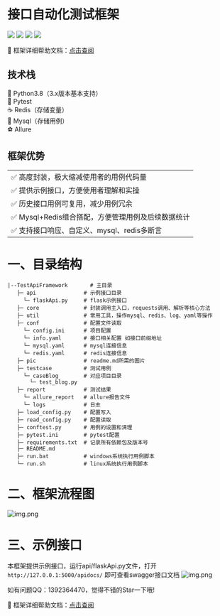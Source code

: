 # 接口自动化测试框架


<p>
    <a href="https://www.python.org/downloads/"><img src="http://cdn.zhangyanc.club/cdn/readme/language-python.svg"></a>
    <a href="https://github.com/zhangmoumou1/TestApiFramework"><img src="http://cdn.zhangyanc.club/cdn/readme/platform_system.svg"></a>
    <a href="https://im.qq.com/index/"><img src="http://cdn.zhangyanc.club/cdn/readme/qq.svg"></a>
    <a href="http://www.zhangyanc.club"><img src="http://cdn.zhangyanc.club/cdn/readme/personblog.svg"></a>
</p>

🎉 框架详细帮助文档：<a href="http://zhangyanc.club/subject/4/">点击查阅</a>

## 技术栈

 🎨 Python3.8（3.x版本基本支持）<br>
 🏐 Pytest<br>
 ☕ Redis（存储变量）<br>
 🚚 Mysql（存储用例）<br>
 ⚽ Allure

## 框架优势

<table>
<tr>
    <td>✅ 高度封装，极大缩减使用者的用例代码量</td>
</tr>
<tr>
    <td>✅ 提供示例接口，方便使用者理解和实操</td>
</tr>
<tr>
    <td>✅ 历史接口用例可复用，减少用例冗余</td>
</tr>
<tr>
    <td>✅ Mysql+Redis组合搭配，方便管理用例及后续数据统计</td>
</tr>
<tr>
    <td>✅ 支持接口响应、自定义、mysql、redis多断言</td>
</tr>
</table>

# 一、目录结构

    |--TestApiFramework       # 主目录
       ├─ api               # 示例接口目录
         └─ flaskApi.py     # flask示例接口
       ├─ core              # 封装调用主入口，requests调用、解析等核心方法
       ├─ util              # 常用工具，操作mysql、redis、log、yaml等操作
       ├─ conf              # 配置文件读取
         └─ config.ini      # 项目配置
         └─ info.yaml       # 接口相关配置 如接口前缀地址
         └─ mysql.yaml      # mysql连接信息
         └─ redis.yaml      # redis连接信息
       ├─ pic               # readme.md所需的图片
       ├─ testcase          # 测试用例
         └─ caseBlog        # 对应项目目录
           └─ test_blog.py
       ├─ report            # 测试结果
         └─ allure_report   # allure报告文件
         └─ logs            # 日志
       ├─ load_config.py	# 配置写入
       ├─ read_config.py	# 配置读取
       ├─ conftest.py	    # 用例的设置和清理
       ├─ pytest.ini	    # pytest配置
       ├─ requirements.txt  # 记录所有依赖包及版本号
       ├─ README.md
       ├─ run.bat           # windows系统执行用例脚本
       └─ run.sh            # linux系统执行用例脚本

# 二、框架流程图
![img.png](http://cdn.zhangyanc.club/cdn/readme/process.png)
# 三、示例接口
本框架提供示例接口，运行api/flaskApi.py文件，打开`http://127.0.0.1:5000/apidocs/`
即可查看swagger接口文档
![img.png](http://cdn.zhangyanc.club/cdn/readme/api.jpg)
<!-- 这部分内容将不会在Markdown中显示
# 三、环境配置
安装好mysql和redis后，请启动对应服务保证能连接成功
## 1、安装mysql
以下为windows系统安装，其他系统请自行查找安装教程
https://www.jianshu.com/p/5d1ce588e18c

## 2、安装redis
请自行查找安装教程，并设置秘钥
```txt
# 打开解压后的Redis目录，找到redis.windows.conf文件，使用文本编辑器打开，并找到包含“requirepass”的行，去掉行前的注释符号#，并设置你的密钥
requirepass yourpassword
# 启动Redis服务
redis-server.exe redis.windows.conf
```
## 3、配置python环境
安装python后，使用如下命令安装依赖包`pip install -r requirements.txt`
```txt
dingtalkchatbot：需要离线安装，离线包下载地址：https://github.com/zhuifengshen/DingtalkChatbot，
下载后进到所在目录执行命令python3 setup.py install

PyYAML：当执行用例报错module 'yaml' has no attribute 'FullLoader' ---先卸载pyyaml，
再使用命令pip install --ignore-installed PyYAML重新安装
```
# 四、部署示例接口
运行api/flaskApi.py文件启动flask服务，此示例接口用于后续演示调试，打开`http://127.0.0.1:5000/apidocs/`
可查看接口文档

注：接口前缀使用`http://127.0.0.1:5000`，可在当前页面或者使用接口工具验证接口是否正常

![img.png](http://cdn.zhangyanc.club/cdn/readme/api.jpg)
# 五、如何编写用例
### 1、录入配置
#### 1）config.ini
根据自身需求配置信息

#### 2）conf/info.yaml
根据自身需求，可配置多个项目多个环境的接口前缀地址

#### 3）conf/mysql.yaml
```txt
根据自身需求设置连接信息
用例mysql：建议所有环境使用一个数据库，命名CaseDb不用修改
业务mysql：可配置多个项目多个环境的mysql连接信息，项目名根据自身需求进行修改
```
#### 4）conf/redis.yaml
```txt
根据自身需求设置连接信息
用例redis：建议所有环境使用一个数据库，命名CaseDb不用修改
业务redis：可配置多个项目多个环境的redis连接信息，项目名根据自身需求进行修改
```
### 2、创建用例表
此处创建两张表，分别为`base_login`（存放登录接口）和`article`（用例表，可自行命名），以下是创建sql：
```txt
CREATE TABLE `base_login` (
  `case_id` varchar(50) CHARACTER SET utf8mb4 COLLATE utf8mb4_0900_ai_ci DEFAULT NULL COMMENT '用例id，建议用自己名字命名便于区分，如zmm-1.0',
  `creator` varchar(255) DEFAULT NULL COMMENT '创建人',
  `project_name` varchar(65) DEFAULT 'BlogProject' COMMENT '项目名称，如BlogProject',
  `case_module` varchar(255) DEFAULT NULL COMMENT '需求名称或者模块名称',
  `case_name` varchar(255) DEFAULT NULL COMMENT '用例名称',
  `api_way` varchar(32) DEFAULT 'POST' COMMENT '请求方式(GET、POST、PUT、DELETE)',
  `headers` longtext COMMENT '请求头',
  `case_url` varchar(255) DEFAULT NULL COMMENT '接口地址，只需要写路由后的地址',
  `case_param` longtext COMMENT '接口传参',
  `assert` longtext COMMENT '断言内容',
  `prepose_control` longtext COMMENT '前置全局变量，接口请求前需要做的前置动作',
  `postpose_control` longtext COMMENT '后置全局变量，接口请求后需要的数据，如断言所需的变量提取，之后接口所需的参数',
  `relevance_page` varchar(255) DEFAULT NULL COMMENT '对应的功能页面地址，便于其他人查找',
  `developer` varchar(255) DEFAULT NULL COMMENT '接口开发者',
  `created_time` date DEFAULT NULL COMMENT '创建时间',
  `text` longtext COMMENT '备注',
  `is_deleted` int DEFAULT '0'
) ENGINE=InnoDB DEFAULT CHARSET=utf8mb4 COLLATE=utf8mb4_0900_ai_ci COMMENT='登录用例';
```
```txt
CREATE TABLE `article` (
  `case_id` varchar(50) DEFAULT NULL COMMENT '用例id，建议用自己名字命名便于区分，如zmm-1.0',
  `creator` varchar(255) DEFAULT NULL COMMENT '创建人',
  `project_name` varchar(65) DEFAULT 'BlogProject' COMMENT '项目名称，如BlogProject',
  `case_module` varchar(255) DEFAULT NULL COMMENT '需求名称或者模块名称',
  `case_name` varchar(255) DEFAULT NULL COMMENT '用例名称',
  `api_way` varchar(32) DEFAULT 'POST' COMMENT '请求方式(GET、POST、PUT、DELETE)',
  `headers` longtext COMMENT '请求头',
  `case_url` varchar(255) DEFAULT NULL COMMENT '接口地址，只需要写路由后的地址',
  `case_param` longtext COMMENT '接口传参',
  `assert` longtext COMMENT '断言内容',
  `prepose_control` longtext COMMENT '前置全局变量，接口请求前需要做的前置动作',
  `postpose_control` longtext COMMENT '后置全局变量，接口请求后需要的数据，如断言所需的变量提取，之后接口所需的参数',
  `relevance_page` varchar(255) DEFAULT NULL COMMENT '对应的功能页面地址，便于其他人查找',
  `developer` varchar(255) DEFAULT NULL COMMENT '接口开发者',
  `created_time` date DEFAULT NULL COMMENT '创建时间',
  `text` longtext COMMENT '备注',
  `is_deleted` int DEFAULT '0'
) ENGINE=InnoDB DEFAULT CHARSET=utf8mb4 COLLATE=utf8mb4_0900_ai_ci COMMENT='文章接口用例';
```
### 3、录入用例数据
#### 1）录入登录接口数据
调用业务接口要维持登录状态，如果是从登录接口获取token，需要在用例mysql的`base_login`表配置登录接口，
并在`postpose_control`字段写入存储token的语法。后续只需将存储的对应key名，填入其他接口的`headers`字段内即可。
以下为示例sql：
```txt    
INSERT INTO base_login
(case_id, creator, project_name, case_module, case_name, api_way, headers, case_url, case_param, assert, prepose_control, postpose_control, relevance_page, developer, created_time, `text`, is_deleted)
VALUES('zmm-1.0', '张某某', 'BlogProject', '登录', '账密登录成功', 'POST', NULL, '/api/login', '{"username":"test","password":"123456"}', '包含&&{"code":"200","data":"9779dd9e-aa3d-435f-a431-e699a67fe616","message":"登录成功！","success":true}&&', NULL, 'BlogProject_token=jsonpath_rela.data', NULL, '开发者', '2023-03-10', NULL, 0);
```
#### 2）录入接口用例数据
注意headers字段需要添加对应项目token的变量key名，保证登录。以下为示例sql：
```txt  
INSERT INTO article
(case_id, creator, project_name, case_module, case_name, api_way, headers, case_url, case_param, assert, prepose_control, postpose_control, relevance_page, developer, created_time, `text`, is_deleted)
VALUES('zmm-1.0', '张某某', 'BlogProject', '文章管理', '文章列表', 'GET', 'token=##BlogProject_token##', '/api/articleList', NULL, '相等&&{"code":"200","data":[{"content":"长风破浪会有时，直挂云帆济沧海。","id":1,"title":"行路难"},{"content":"沉舟侧畔千帆过，病树前头万木春。","id":2,"title":"酬乐天扬州初逢席上见赠"}],"success":true}&&', NULL, NULL, NULL, '开发者', '2023-03-10', NULL, 0);
INSERT INTO article
(case_id, creator, project_name, case_module, case_name, api_way, headers, case_url, case_param, assert, prepose_control, postpose_control, relevance_page, developer, created_time, `text`, is_deleted)
VALUES('zmm-1.1', '张某某', 'BlogProject', '文章管理', '新增文章', 'POST', 'token=##BlogProject_token##', '/api/addArticle', '{"id":3, "title":"芙蓉楼送辛渐", "content":"洛阳亲友如相问，一片冰心在玉壶。"}', '存在&&添加新文章成功&&；自定义相等&&账密登录成功==##zyc_case_name.case_name##&&', 'sleep2', 'mysql_1.test_cases.zyc_case_name=select case_name from base_login where case_id=''zmm-1.0''', NULL, '开发者', '2023-03-10', NULL, 0);
INSERT INTO article
(case_id, creator, project_name, case_module, case_name, api_way, headers, case_url, case_param, assert, prepose_control, postpose_control, relevance_page, developer, created_time, `text`, is_deleted)
VALUES('zmm-1.2', '张某某', 'BlogProject', '文章管理', '查看新增的文章', 'GET', 'token=##BlogProject_token##', '/api/article/3', NULL, '包含&&{"code":"200","data":{"content":"洛阳亲友如相问，一片冰心在玉壶。","id":3,"title":"芙蓉楼送辛渐"},"success":true}&&', NULL, NULL, NULL, '开发者', '2023-03-10', NULL, 0);
INSERT INTO article
(case_id, creator, project_name, case_module, case_name, api_way, headers, case_url, case_param, assert, prepose_control, postpose_control, relevance_page, developer, created_time, `text`, is_deleted)
VALUES('zmm-1.3', '张某某', 'BlogProject', '文章管理', '编辑新增的文章', 'PUT', 'token=##BlogProject_token##', '/api/updateArticle/3', '{"title":"新-芙蓉楼送辛渐", "content":"洛阳亲友如相问，一片冰心在玉壶。"}', '不相等&&{"code":"200","message":"##zyc_case_name.case_name##","success":true}&&', 'redis.1.zyc_business_token=hmget qa_TEST_interface_params BlogProject_token', NULL, NULL, '开发者', '2023-03-10', NULL, 0);
INSERT INTO article
(case_id, creator, project_name, case_module, case_name, api_way, headers, case_url, case_param, assert, prepose_control, postpose_control, relevance_page, developer, created_time, `text`, is_deleted)
VALUES('zmm-1.4', '张某某', 'BlogProject', '文章管理', '删除新增的文章', 'DELETE', 'token=##BlogProject_token##', '/api/deleteArticle/3', NULL, '包含&&"message": "删除文章成功！"&&', NULL, 'apiCase.article=zmm-1.0', NULL, '开发者', '2023-03-10', NULL, 0);
```

### 5、编写用例代码
在testcase目录下，创建编写用例代码，修改类和方法名避免冲突，再填写用例数据所在的表和用例id（调用多条用例，可写为zmm-1.0#zmm-1.3），
如下创建./testcase/caseBlog/case_blog.py。

🎉 注意：`后续用例只需要复制此代码，修改下类/方法名/parameterization_data传参即可`
```python
from app.core.methods import *

@allure.epic("测试用例")
@allure.feature("博客项目")
@pytest.mark.skipif(env in ['RELEASE'], reason='线上环境不执行')
class TestExample():

    @login_decorator
    def setup_class(self):
        Log().debug('----------------------【测试用例开始执行】----------------------')

    @allure.story("文章管理")
    @allure.title('{title}')
    @pytest.mark.parametrize('case_id, title, table_name', MysqlConstructor.parameterization_data('article', 'zmm-1.0#zmm-1.4'))
    def test_example(self, case_id, title, table_name):
        Genetator.global_generator(table_name=table_name, case_id=case_id)

    def teardown_class(self):
        Log().debug('-----------------------【测试用例执行完毕】-----------------------\n')
```
🎉 parameterization_data()内的用例id详细写法说明如下
```txt 
调用单条用例写法
MysqlConstructor.parameterization_data('article', 'back-zmm-1.0')

调用多条用例写法
MysqlConstructor.parameterization_data('article', 'back-zmm-1.0#back-zmm-1.2')
此写法会调用back-zmm-1.0、back-zmm-1.1、back-zmm-1.2共3条用例

调用分离的多条用例写法
MysqlConstructor.parameterization_data('article', 'back-zmm-1.0#back-zmm-1.2,back-zmm-1.5#back-zmm-1.7')
此写法会调用back-zmm-1.0、back-zmm-1.1、back-zmm-1.2、back-zmm-1.5、back-zmm-1.6、back-zmm-1.7共6条用例
```
# 六、运行用例
## windows系统运行
### 1、运行方式1
使用pytest命令，在项目根目录命令行输入`pytest .\testcase\caseBlog\case_blog.py`执行
### 2、运行方式2

根目录下执行`.\run.bat 环境`，如`.\run.bat TEST`
![img.png](http://cdn.zhangyanc.club/cdn/readme/run1.png)
### 3、运行方式3
或者pycharm选择用例代码文件（如`case_blog.py`）运行
![img.png](http://cdn.zhangyanc.club/cdn/readme/run2.png)
## Linux系统运行
### 1、运行方式1
使用pytest命令，在项目根目录命令行输入`python -m pytest`执行
### 2、运行方式2
根目录下执行`.\run.sh 环境`，如`.\run.sh TEST`
# 七、查看报告
## 1、windows系统配置allure
本地运行完后，可以安装allure来看报告
### 1）下载allure
https://github.com/allure-framework/allure2/releases，下载zip文件并解压

### 2）配置jdk环境
自行百度
### 3）配置环境变量
将allure的bin目录添加到系统环境变量下
### 4）运行本地生成的报告
报告文件上层目录下，输入allure serve 报告文件名称，执行
![img.png](http://cdn.zhangyanc.club/cdn/readme/cmd.png)
### 5）查看报告
打开浏览器查看报告
![img.png](http://cdn.zhangyanc.club/cdn/readme/allure.png)

## 2、linux系统查看报告
可以搭配jenkins，在jenkins上配置allure插件，即可查看报告

<br>
<br>

---

<br>
<br>

# 语法格式及详细写法
> ## mysql用例表字段有各自可支持的写法，提升用例的灵活程度
## 1、headers字段
多个数据间用中文分号`；`隔开，`##`内为变量将从redis取出替换，示例如下

`aa=11；token=##zmm_id##`  
### 1）从用例redis获取变量值

| redis中value数据类型 | key  | value |
|-----------------|------|-------|
| 字符串             | zmm_id | zhang00  |
| 字典              | zmm_id | {'aa': 'zhang00'}  |
| 数组              | zmm_id | [{'aa': 'zhang00'}, {'bb': 'zhang11'}] |

```txt
当value值数据类型为字符串时，写法：##zmm_id##

当value值数据类型为字典时，写法：##zmm_id.aa##

当value值数据类型为数组时，写法：##zmm_id.1.aa## 或 ##zmm_id.2.bb##
```
## 2、case_url字段
双`##`内为变量将从redis取出替换，示例如下

`/transbiz_2c/user/getFsUserIdByUserId.run?userId=##zmm_userId##`  
### 1）从用例redis获取变量值
```txt
双##写法，具体写法前面已介绍，不再具体概述
```
### 2）特殊变量值
可插入任意位置
```txt
时间格式变量：
    当接口传参需要依赖当前时间时，可以直接使用以下写法
    {{秒截止+2m}} ---秒截止表示精确到秒，2m表示当前时间加2分钟，如2021-04-12 15:36:44
    {{秒截止-2m}} ---秒截止表示精确到秒，2m表示当前时间减2分钟
    {{秒截止+2h}} ---秒截止表示精确到秒，2h表示当前时间加2小时
    {{秒截止+2d}} ---秒截止表示精确到秒，2d表示当前时间加2天
    {{秒截止+2M}} ---秒截止表示精确到秒，2M表示当前时间加2个月
    {{秒截止+2Y}} ---秒截止表示精确到秒，2Y表示当前时间加2年
    {{分截止+2m}} ---秒截止表示精确到分，2m表示当前时间加2分钟，如2021-04-12 15:36
    ........
    {{日截止+2d}} ---秒截止表示精确到天，2d表示当前时间加2天，如2021-04-12
    ........
    {{月截止-2M}} ---秒截止表示精确到月，2M表示当前时间减2个月，如2021-04
    ........
    {{年截止-2Y}} ---秒截止表示精确到年，2Y表示当前时间减2年，如2019
    ........

随机手机号：
    当传参中需要随机手机号的，可以使用以下写法   {{mobile}}，如想插入redis全局变量可写成{{zmm_xxx.mobile}}

指定长度随机数：
    当需要传5位随机数，可以使用以下写法 {{number5}}，如想插入redis全局变量可写成{{zmm_xxx.number5}}

指定范围随机数：
    当需要传指定数字区间的随机数，可以使用以下写法  {{number12-88}}
```
## 3、case_param字段
双`##`内为变量将从redis取出替换，示例如下

`{"userId": ##zmm_userId##,"agreementSource": 20}`  
### 1）从用例redis获取变量值
```txt
具体写法前面已介绍，不再具体概述
```
## 4、prepose_control字段
接口请求前的前置操作，可以执行操作业务数据库、操作业务redis、调用存量用例、存储自定义变量数据、强制等待特殊变量值，多个使用中文分号`；`隔开，示例如下

`apiCase.base_login=zmm-1.1；
zmm_id=jsonpath_rela.id；
zmm_id=jsonpath_abs.data.0.id；
mysql_1.db_name.zmm_id=select id from user_basic where code = 'xxx'；
redis.0.zmm_id=hash.select.name.key；
custom.zmm_token=da173228-29b3-40c0-b9b0-04b364756c91；`  
### 1）调用存量用例
```txt
写法：apiCase.表名=用例id（调用单条用例）
示例：apiCase.base_login=zmm-1.1
调用base_login表内，case_id为zmm-1.1的用例

写法：apiCase.表名=用例id#用例id（调用多条用例）
示例：apiCase.base_login=zmm-1.1#zmm-1.3
调用base_login表内，case_id为zmm-1.1、zmm-1.2、zmm-1.3的用例
```
### 2）操作业务mysql
```txt
写法：mysql_库索引.库名.redis的key命名=sql语句（查询操作）
示例：mysql_1.user_basic.zmm_id=select id from user_basic where user_id='12345'
库索引取自mysql.yaml的business_db数字后缀，因为会存在多个数据库不同的连接信息。
执行sql后查询到id值，命名zmm_id为key，存储至redis中

写法：mysql_库索引.库名.redis的key命名=sql语句（插入、更新、删除操作）
示例：mysql_1.user_basic.zmm_id=update user_basic set user_name='测试' where user_id='12345'
库索引取自mysql.yaml的business_db数字后缀，因为会存在多个数据库不同的连接信息。
执行插入、更新、删除操作不同于查询操作，不会存储变量值

写法：mysql_库索引.库名.redis的key命名=sql语句（存在####）
示例：mysql_1.user_basic.zmm_id=select id from user_basic where user_id='##user_id##'
此写法新增了从redis获取变量值，然后再去直接mysql查询操作，执行sql后查询到id值，命名zmm_id为key，存储至redis中
```
### 3）操作业务redis
redis命令为查询操作时，将会把结果存入全局变量，提供后续使用；<br>
redis具体命令请自行在网上借鉴学习
```txt
示例：redis.1.zyc_business_token=hmget qa_TEST_interface_params BlogProject_token
语法：redis.库索引(默认16个库).存入用例redis的key名=redis语法
```
### 4）强制等待操作
```txt
写法：sleep5
强制等待5秒
```
### 5）存储自定义变量数据
```txt
写法：custom.redis的key命名=自定义值
custom.zmm_token=da173228-29b3-40c0-b9b0-04b364756c91
向redis存储key为zmm_token，value为da173228-29b3-40c0-b9b0-04b364756c91的数据
```
### 6）特殊变量值
```txt
具体写法前面已介绍，不再具体概述
```
## 5、assert字段
实际值和期望值断言语法，支持多个断言使用中文分号`；`隔开，支持双`##`变量值，示例如下

`包含&&{'cardNo':'202305271262994896'}&&；相等(排序生效;类型生效)&&{'id': 11}&&；自定义不相等&&新增文章成功==##zmm_name##&&；自定义包含&&新增文章成功==新增文章&&`

### 接口响应断言
注意：接口响应断言的相等和不相等类型，期望值格式必须使用json格式，其他断言类型无要求
#### 1）相等
```txt
写法：相等&&{'cardNo':'202305271262994896'}&&    ---不校验字段顺序和字段字母大小写
&&内的期望值和响应实际值全部一致时，断言成功；有不一致的地方，则断言失败

写法：相等(排序生效;类型生效)&&{'cardNo':'202305271262994896'}&&    ---校验字段顺序和字段字母大小写
&&内的期望值和响应实际值全部一致时，断言成功；有不一致的地方，则断言失败
```
#### 2）不相等
```txt
写法：相等&&{'cardNo':'202305271262994896'}&&    ---不校验字段顺序和字段字母大小写
&&内的期望值和响应实际值全部一致时，断言失败；有不一致的地方，则断言成功

写法：不相等(排序生效;类型生效)&&{'cardNo':'202305271262994896'}&&    ---校验字段顺序和字段字母大小写
&&内的期望值和响应实际值全部一致时，断言失败；有不一致的地方，则断言成功
```
#### 3）包含校验
```txt
写法：包含&&{'cardNo':'202305271262994896'}&&
响应实际值完全包含&&内的期望值时，断言成功；有不包含的地方，则断言失败
```
#### 4）不包含校验
```txt
写法：不包含&&{'cardNo':'202305271262994896'}&&
响应实际值完全包含&&内的期望值时，断言失败；有不包含的地方，则断言成功
```
#### 5）存在校验
```txt
写法：存在&&{'cardNo':'202305271262994896'}&&
&&内的期望值在响应实际值内存在时，断言成功；不存在，则断言失败
```
#### 6）不存在校验
```txt
写法：不存在&&{'cardNo':'202305271262994896'}&&
&&内的期望值在响应实际值内存在时，断言失败；不存在，则断言成功
```
### 自定义断言
自定义断言的实际值由自己提供，从业务mysql/业务redis/接口响应/自命名都可以作为实际值
#### 1）相等
```txt
写法：自定义相等&&实际值==期望值&&
&&内的期望值和实际值全部一致时，断言成功；有不一致的地方，则断言失败
```
#### 2）不相等
```txt
写法：自定义不相等&&实际值==期望值&&
&&内的期望值和实际值全部一致时，断言失败；有不一致的地方，则断言成功
```
#### 3）包含校验
```txt
写法：自定义包含&&实际值==期望值&&
实际值完全包含&&内的期望值时，断言成功；有不包含的地方，则断言失败
```
#### 4）不包含校验
```txt
写法：自定义不包含&&实际值==期望值&&
实际值完全包含&&内的期望值时，断言失败；有不包含的地方，则断言成功
```
#### 5）存在校验
```txt
写法：自定义存在&&实际值==期望值&&
&&内的期望值在实际值内存在时，断言成功；不存在，则断言失败
```
#### 6）不存在校验
```txt
写法：自定义不存在&&实际值==期望值&&
&&内的期望值在实际值内存在时，断言失败；不存在，则断言成功
```
## 6、postpose_control字段
接口请求后的前置操作，可以执行存储接口响应值、调用其他用例、操作业务mysql、操作业务redis、调用存量用例、存储自定义变量数据、强制等待、特殊变量值，多个使用中文分号`；`隔开，示例如下

`apiCase.base_login=zmm-1.1；
zmm_id=jsonpath_rela.id；
zmm_id=jsonpath_abs.data.0.id；
mysql_1.db_name.zmm_id=select id from user_basic where code = 'xxx'；
redis.0.zmm_id=hash.select.name.key；
custom.zmm_token=da173228-29b3-40c0-b9b0-04b364756c91；`
### 1）存储接口响应值
```txt
写法：redis的key命名=jsonpath_rela.响应中的字段名
示例：zmm_id=jsonpath_rela.id
jsonpath_rela表示使用相对路径查找接口响应中字段名为id的值，命名zmm_id为key，存储至redis中

写法：redis的key命名=jsonpath_rela.响应中的字段名.索引
示例：zmm_id=jsonpath_rela.id.2
jsonpath_rela表示使用相对路径查找接口响应中字段名为id的值，当查找到多个值仅获取第2个值，命名zmm_id为key，存储至redis中

写法：redis的key命名=jsonpath_abs.响应中的字段名
示例：zmm_id=jsonpath_abs.data.0.id
jsonpath_abs表示使用绝对路径data.0.id逐层查找接口响应中的字段值，命名zmm_id为key，存储至redis中
```
### 2）调用存量用例
```txt
具体写法前面已介绍，不再具体概述
```
### 3）操作业务mysql
```txt
具体写法前面已介绍，不再具体概述
```
### 4）操作业务redis
```txt
具体写法前面已介绍，不再具体概述
```
### 5）强制等待操作
```txt
具体写法前面已介绍，不再具体概述
```
### 6）存储自定义变量数据
```txt
具体写法前面已介绍，不再具体概述
```
### 7）特殊变量值
```txt
具体写法前面已介绍，不再具体概述
```
## 7、is_deleted字段
```txt
代表是否删除。为0时，调用此用例会执行；为1时，调用此用例不会执行
```
-->
如有问题QQ：1392364470，觉得不错的Star一下哦!<br>

🎉 框架详细帮助文档：<a href="http://zhangyanc.club/subject/4/">点击查阅</a>